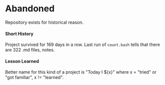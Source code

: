 # Abandoned
Repository exists for historical reason.

#### Short History
Project survived for 169 days in a row. Last run of `count.bash` tells that there are 322 .md files, notes.

#### Lesson Learned
Better name for this kind of a project is "Today I ${x}" where x = "tried" or "got familiar", x != "learned".
